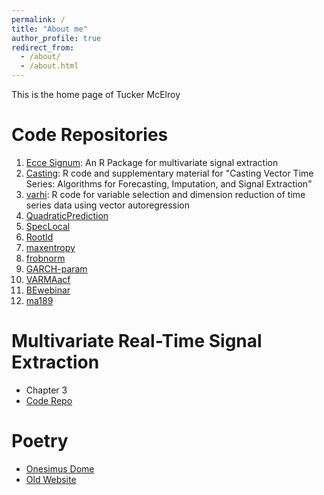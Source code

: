 ```yaml
---
permalink: /
title: "About me"
author_profile: true
redirect_from: 
  - /about/
  - /about.html
---
```


This is the home page of Tucker McElroy

# Code Repositories
1. [Ecce Signum](https://github.com/tuckermcelroy/sigex): An R Package for multivariate signal extraction
2. [Casting](https://github.com/tuckermcelroy/Casting): R code and supplementary material for  "Casting Vector Time Series: Algorithms for Forecasting, Imputation, and Signal Extraction"
3. [varhi](https://github.com/tuckermcelroy/varhi): R code for variable selection and dimension reduction of time series data using vector autoregression
4. [QuadraticPrediction](https://github.com/tuckermcelroy/QuadraticPrediction)
5. [SpecLocal](https://github.com/tuckermcelroy/SpecLocal)
6. [RootId](https://github.com/tuckermcelroy/RootId)
7. [maxentropy](https://github.com/tuckermcelroy/maxentropy)
8. [frobnorm](https://github.com/tuckermcelroy/frobnorm)
9. [GARCH-param](https://github.com/tuckermcelroy/GARCH-param)
10. [VARMAacf](https://github.com/tuckermcelroy/VARMAacf)
11. [BEwebinar](https://github.com/tuckermcelroy/BEwebinar)
12. [ma189](https://github.com/tuckermcelroy/ma189)
    

   
# Multivariate Real-Time Signal Extraction
- Chapter 3
- [Code Repo](https://github.com/tuckermcelroy/MDFA-code)

# Poetry
- [Onesimus Dome](poetry-main.md)
- [Old Website](http://onesimusdome.com)
